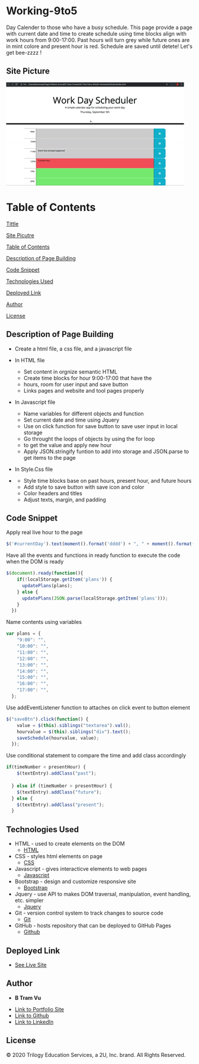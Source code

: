 # Working-9to5
Day Calender to those who have a busy schedule. This page provide a page with current date and time to create schedule using time blocks align with work hours from 9:00-17:00. Past hours will turn grey while future ones are in mint colore and present hour is red. Schedule are saved until detete! Let's get bee-zzzz !

## Site Picture
![Site](./Assets/work-day-scheduler.gif)

# Table of Contents 
[Tittle](#Working-9to5)

[Site Picutre](#Site-picture)

[Table of Contents](#Table-of-Content)

[Description of Page Building ](#Description-of-Page-Building)

[Code Snippet](#Code-Snippet)

[Technologies Used](#Technologies-Used)

[Deployed Link](#Deployed-Link)

[Author](#Author)

[License](#License)


## Description of Page Building 
* Create a html file, a css file, and a javascript file
  
* In HTML file 
  <ul>
  <li>Set content in orgnize semantic HTML 
  <li>Create time blocks for hour 9:00-17:00 that have the <li>hours, room for user input and save button 
  <li>Links pages and website and tool pages properly 
  </li>
  </ul>
    
* In Javascript file 
  <ul>
  <li>Name variables for different objects and function 
  <li>Set current date and time using Jquery 
  <li>Use on click function for save button to save user input in local storage 
  <li>Go throught the loops of objects by using the for loop <li>to get the value and apply new hour 
  <li>Apply JSON.stringify funtion to add into storage and JSON.parse to get items to the page
  </li>
  </ul>
* In Style.Css file 
* <ul>
  <li>Style time blocks base on past hours, present hour, and future hours
  <li>Add style to save button with save icon and color  
  <li>Color headers and titles
  <li>Adjust texts, margin, and padding 
  </li>
  </ul>
## Code Snippet
Apply real live hour to the page 
```javascript
$('#currentDay').text(moment().format('dddd') + ", " + moment().format('MMMM Do YYYY, h:mm:ss a'));
```

Have all the events and functions in ready function to execute the code when the DOM is ready 
```javascript
$(document).ready(function(){
    if(!localStorage.getItem('plans')) {
      updatePlans(plans);
    } else {
      updatePlans(JSON.parse(localStorage.getItem('plans')));
    }
  })

```
Name contents using variables 
```javascript
var plans = {
    "9:00": "",
    "10:00": "",
    "11:00": "",
    "12:00": "",
    "13:00": "",
    "14:00": "",
    "15:00": "",
    "16:00": "",
    "17:00": "",
  };
```
Use addEventListener function to attaches on click event to button element
```javascript 
$("saveBtn").click(function() {
    value = $(this).siblings("textarea").val();
    hourvalue = $(this).siblings("div").text();
    saveSchedule(hourvalue, value);
  });
  ```
  Use conditional statement to compare the time and add class accordingly 
  ```javascript 
  if(timeNumber < presentHour) {
      $(textEntry).addClass("past");

    } else if (timeNumber > presentHour) {
      $(textEntry).addClass("future");
    } else {
      $(textEntry).addClass("present");
    }
  ```

## Technologies Used
- HTML - used to create elements on the DOM
  * [HTML](https://developer.mozilla.org/en-US/docs/Web/HTML)
- CSS - styles html elements on page
  * [CSS](https://developer.mozilla.org/en-US/docs/Web/CSS)
- Javascript - gives interacticve elements to web pages
  * [Javascript](https://developer.mozilla.org/en-US/docs/Web/JavaScript)
- Bootstrap - design and customize responsive site
  * [Bootstrap](https://getbootstrap.com/)
- Jquery - use API to makes DOM traversal, manipulation, event handling, etc. simpler
  * [Jquery](https://jquery.com/)
- Git - version control system to track changes to source code
   * [Git](https://git-scm.com/)
- GitHub - hosts repository that can be deployed to GitHub Pages
  * [Github](https://github.com/)


## Deployed Link

* [See Live Site](https://vubao2303.github.io/working-9to5/)


## Author

* **B Tram Vu** 

- [Link to Portfolio Site](https://github.com/vubao2303)
- [Link to Github](https://github.com/vubao2303/working-9to5)
- [Link to LinkedIn](https://www.linkedin.com/in/tram-vu-866250121/)

## License

© 2020 Trilogy Education Services, a 2U, Inc. brand. All Rights Reserved.


